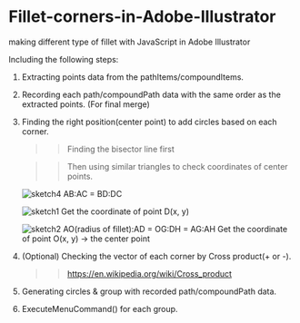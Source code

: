 # Fillet-corners-in-Adobe-Illustrator
making different type of fillet with JavaScript in Adobe Illustrator

Including the following steps: 
1. Extracting points data from the pathItems/compoundItems.
2. Recording each path/compoundPath data with the same order as the extracted points. (For final merge)
3. Finding the right position(center point) to add circles based on each corner.

   >>Finding the bisector line first
   
   >>Then using similar triangles to check coordinates of center points.
   
   ![sketch4](https://user-images.githubusercontent.com/14371547/82036939-7221a300-96dc-11ea-9d0c-741f76c10601.jpg)
   AB:AC = BD:DC
   
   ![sketch1](https://user-images.githubusercontent.com/14371547/82037008-89f92700-96dc-11ea-9955-eba8136153cf.jpg)
   Get the coordinate of point D(x, y)
   
   ![sketch2](https://user-images.githubusercontent.com/14371547/82037043-98474300-96dc-11ea-976c-5f90d9d1a543.jpg)
   AO(radius of fillet):AD = OG:DH = AG:AH
   Get the coordinate of point O(x, y) -> the center point
   
4. (Optional) Checking the vector of each corner by Cross product(+ or -). 
   >> https://en.wikipedia.org/wiki/Cross_product
   
5. Generating circles & group with recorded path/compoundPath data.
6. ExecuteMenuCommand() for each group.
   
